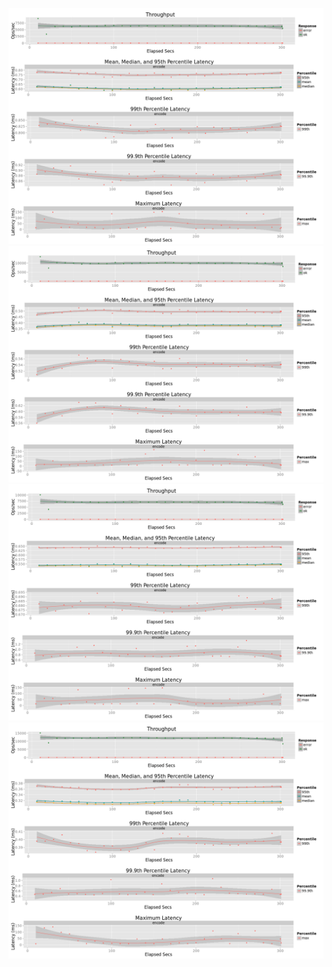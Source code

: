 ![Bare Metal VandRS](bare_vandrs/summary.png)
![Bare Metal ISA-RS](bare_isars/summary.png)
![ESXi VandRS](esxi_vandrs/summary.png)
![ESXi ISA-RS](esxi_isars/summary.png)
